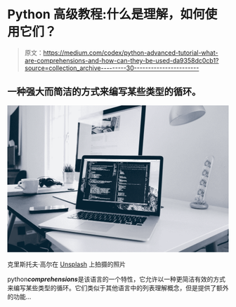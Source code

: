 # Python 高级教程:什么是理解，如何使用它们？

> 原文：<https://medium.com/codex/python-advanced-tutorial-what-are-comprehensions-and-how-can-they-be-used-da9358dc0cb1?source=collection_archive---------30----------------------->

## 一种强大而简洁的方式来编写某些类型的循环。

![](img/7447b086f098deb535d89e47eecb4e61.png)

克里斯托夫·高尔在 [Unsplash](https://unsplash.com?utm_source=medium&utm_medium=referral) 上拍摄的照片

python***comprehensions***是该语言的一个特性，它允许以一种更简洁有效的方式来编写某些类型的循环。它们类似于其他语言中的列表理解概念，但是提供了额外的功能…